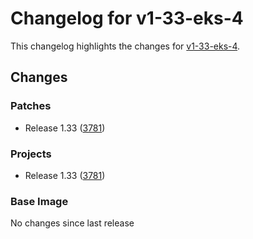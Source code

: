 # Changelog for v1-33-eks-4

This changelog highlights the changes for [v1-33-eks-4](https://github.com/aws/eks-distro/tree/v1-33-eks-4).

## Changes

### Patches
* Release 1.33 ([3781](https://github.com/aws/eks-distro/pull/3781))

### Projects
* Release 1.33 ([3781](https://github.com/aws/eks-distro/pull/3781))

### Base Image
No changes since last release

